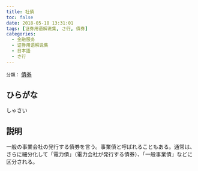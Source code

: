 ```yaml
---
title: 社債
toc: false
date: 2018-05-18 13:31:01
tags: [证券用语解说集, さ行, 債券]
categories:
  - 金融服务
  - 证券用语解说集
  - 日本語
  - さ行
---
```


`分類：` [債券](/tags/債券/)

## ひらがな

しゃさい

## 説明

一般の事業会社の発行する債券を言う。事業債と呼ばれることもある。通常は、さらに細分化して「電力債」（電力会社が発行する債券）、「一般事業債」などに区分される。
